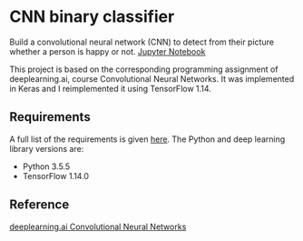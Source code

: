 # CNN binary classifier

Build a convolutional neural network (CNN) to detect from their picture whether a person is happy or not.
[Jupyter Notebook](https://nbviewer.jupyter.org/github/vgkortsas/CNNs_projects/blob/master/CNN_binary_classifier/CNN_binary_classifier.ipynb)

This project is based on the corresponding programming assignment of deeplearning.ai, course Convolutional Neural Networks. It was implemented in Keras and I reimplemented it using TensorFlow 1.14.

## Requirements
A full list of the requirements is given [here](https://github.com/vgkortsas/CNNs_projects/blob/master/CNN_binary_classifier/requirements.txt). The Python and deep learning library versions are:
- Python 3.5.5
- TensorFlow 1.14.0

## Reference
[deeplearning.ai Convolutional Neural Networks](https://www.coursera.org/learn/convolutional-neural-networks?specialization=deep-learning)